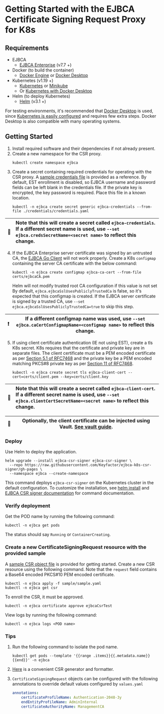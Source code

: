 # Getting Started with the EJBCA Certificate Signing Request Proxy for K8s

## Requirements
* EJBCA
    * [EJBCA Enterprise](https://www.primekey.com/products/ejbca-enterprise/) (v7.7 +)
* Docker (to build the container)
    * [Docker Engine](https://docs.docker.com/engine/install/) or [Docker Desktop](https://docs.docker.com/desktop/)
* Kubernetes (v1.19 +)
    * [Kubernetes](https://kubernetes.io/docs/tasks/tools/) or [Minikube](https://minikube.sigs.k8s.io/docs/start/)
    * Or [Kubernetes with Docker Desktop](https://docs.docker.com/desktop/kubernetes/)
* Helm (to deploy Kubernetes)
    * [Helm](https://helm.sh/docs/intro/install/) (v3.1 +)

For testing environments, it's recommended that [Docker Desktop](https://docs.docker.com/desktop/) is used, since 
[Kubernetes is easily configured](https://docs.docker.com/desktop/kubernetes/) and requires few extra steps. Docker 
Desktop is also compatible with many operating systems.

## Getting Started
1. Install required software and their dependencies if not already present.
2. Create a new namespace for the CSR proxy.
    ```shell
    kubectl create namespace ejbca
    ```
3. Create a secret containing required credentials for operating with the CSR proxy. A [sample credentials file](https://github.com/Keyfactor/ejbca-k8s-csr-signer/blob/main/credentials/sample.yaml)
   is provided as a reference. By default, EST enrollment is disabled, so EJBCA username and password fields can be left blank in the credentials file. If the private key is encrypted, the key password is required. Place this file in a known location.
    ```shell
    kubectl -n ejbca create secret generic ejbca-credentials --from-file ./credentials/credentials.yaml
    ```

| :memo:  | Note that this will create a secret called `ejbca-credentials`. If a different secret name is used, use `--set ejbca.credsSecretName=<secret name>` to reflect this change.   |
|---------|:------------------------------------------------------------------------------------------------------------------------------------------------------------------------------|

4. If the EJBCA Enterprise server certificate was signed by an untrusted CA, the [EJBCA Go Client](https://github.com/Keyfactor/ejbca-go-client)
   will not work properly. Create a K8s `configmap`
   containing the server CA certificate with the below command:
    ```shell
    kubectl -n ejbca create configmap ejbca-ca-cert --from-file certs/ejbcaCA.pem
    ```
   Helm will not modify trusted root CA configuration if this value is not set
   By default, `ejbca.ejbcaSslUsesPubliclyTrustedCa` is false, so it's expected that this configmap is created. If the 
   EJBCA server certificate is signed by a trusted CA, use `--set ejbca.ejbcaSslUsesPubliclyTrustedCa=true` to skip this step.

| :exclamation:  | If a different configmap name was used, use `--set ejbca.caCertConfigmapName=<configmap name>` to reflect this change. |
|----------------|------------------------------------------------------------------------------------------------------------------------|

5. If using client certificate authentication (IE not using EST), create a tls K8s secret. K8s requires that
   the certificate and private key are in separate files. The client certificate must be a PEM encoded certificate as per 
   [Section 5.1 of RFC7468](https://datatracker.ietf.org/doc/html/rfc7468#section-5.1)
   and the private key be a PEM encoded matching PKCS#8 private key as per [Section 11 of RFC7468](https://datatracker.ietf.org/doc/html/rfc7468#section-11).
    ```shell
    kubectl -n ejbca create secret tls ejbca-client-cert --cert=certs/client.pem --key=certs/client.key
    ```

| :memo: | Note that this will create a secret called `ejbca-client-cert`. If a different secret name is used, use `--set ejbca.clientCertSecretName=<secret name>` to reflect this change. |
|--------|:---------------------------------------------------------------------------------------------------------------------------------------------------------------------------------|

| :memo: | Optionally, the client certificate can be injected using Vault. [See vault guide](https://github.com/Keyfactor/ejbca-k8s-csr-signer/blob/main/docs/vault.md). |
|--------|---------------------------------------------------------------------------------------------------------------------------------------------------------------|

### Deploy
Use Helm to deploy the application.
```shell
helm upgrade --install ejbca-csr-signer ejbca-csr-signer \
  --repo https://raw.githubusercontent.com/Keyfactor/ejbca-k8s-csr-signer/gh-pages \
  --namespace ejbca --create-namespace
```
This command deploys `ejbca-csr-signer` on the Kubernetes cluster in the default configuration. To customize the installation,
see [helm install](https://helm.sh/docs/helm/helm_install/) and [EJBCA CSR signer documentation](index.md) for command documentation.

### Verify deployment
Get the POD name by running the following command:
```shell
kubectl -n ejbca get pods
```
The status should say `Running` or `ContainerCreating`.
 
### Create a new CertificateSigningRequest resource with the provided sample
A [sample CSR object file](https://github.com/Keyfactor/ejbca-k8s-csr-signer/blob/main/sample/sample.yaml) is provided 
for getting started. Create a new CSR resource using the following command. Note that the `request` field
contains a Base64 encoded PKCS#10 PEM encoded certificate.
```shell
kubectl -n ejbca apply -f sample/sample.yaml
kubectl -n ejbca get csr
```
To enroll the CSR, it must be approved.
```shell
kubectl -n ejbca certificate approve ejbcaCsrTest
```
View logs by running the following command:
```shell
kubectl -n ejbca logs <POD name>
```

### Tips
1. Run the following command to isolate the pod name.
    ```shell
    kubectl get pods --template '{{range .items}}{{.metadata.name}}{{end}}' -n ejbca
    ```

2. [Here](https://github.com/m8rmclaren/go-csr-gen) is a convenient CSR generator and formatter.

3. `CertificateSigningRequest` objects can be configured with the following annotations to override default values configured by `values.yaml`
    ```yaml
    annotations:
        certificateProfileName: Authentication-2048-3y
        endEntityProfileName: AdminInternal
        certificateAuthorityName: ManagementCA
    ```